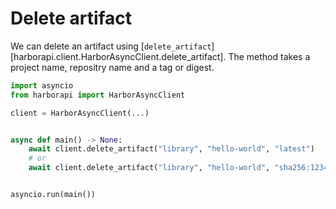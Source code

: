 # Delete artifact

We can delete an artifact using [`delete_artifact`][harborapi.client.HarborAsyncClient.delete_artifact]. The method takes a project name, repositry name and a tag or digest.

```py
import asyncio
from harborapi import HarborAsyncClient

client = HarborAsyncClient(...)


async def main() -> None:
    await client.delete_artifact("library", "hello-world", "latest")
    # or
    await client.delete_artifact("library", "hello-world", "sha256:123456abcdef...")


asyncio.run(main())

```
